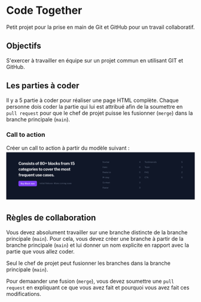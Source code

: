 # Code Together

Petit projet pour la prise en main de Git et GitHub pour un travail collaboratif.

## Objectifs

S'exercer à travailler en équipe sur un projet commun en utilisant GIT et GitHub.

## Les parties à coder

Il y a 5 partie à coder pour réaliser une page HTML complète. Chaque personne dois coder la partie qui lui est attribué afin de la soumettre en `pull request` pour que le chef de projet puisse les fusionner (`merge`) dans la branche principale (`main`).

### Call to action

Créer un call to action à partir du modèle suivant :
![Call to action](./assets/call-to-action.png)

## Règles de collaboration

Vous devez absolument travailler sur une branche distincte de la branche principale (`main`). Pour cela, vous devez créer une branche à partir de la branche principale (`main`) et lui donner un nom explicite en rapport avec la partie que vous allez coder.

Seul le chef de projet peut fusionner les branches dans la branche principale (`main`).

Pour demaander une fusion (`merge`), vous devez soumettre une `pull request` en expliquant ce que vous avez fait et pourquoi vous avez fait ces modifications.